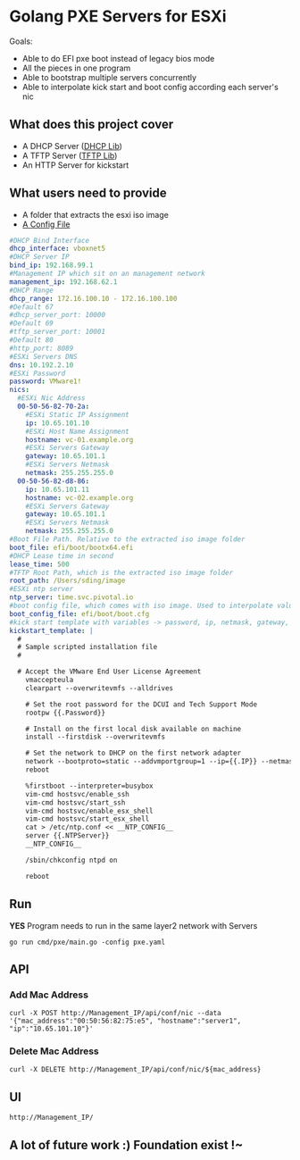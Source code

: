 # Golang PXE Servers for ESXi

Goals:

* Able to do EFI pxe boot instead of legacy bios mode
* All the pieces in one program
* Able to bootstrap multiple servers concurrently
* Able to interpolate kick start and boot config according each server's nic

## What does this project cover 

* A DHCP Server ([DHCP Lib](https://github.com/insomniacslk/dhcp))
* A TFTP Server ([TFTP Lib](https://github.com/pin/tftp))
* An HTTP Server for kickstart

## What users need to provide

* A folder that extracts the esxi iso image
* [A Config File](./pxe-sample.yaml)
    
```yaml
#DHCP Bind Interface
dhcp_interface: vboxnet5
#DHCP Server IP
bind_ip: 192.168.99.1
#Management IP which sit on an management network
management_ip: 192.168.62.1
#DHCP Range
dhcp_range: 172.16.100.10 - 172.16.100.100
#Default 67
#dhcp_server_port: 10000
#Default 69
#tftp_server_port: 10001
#Default 80
#http_port: 8089
#ESXi Servers DNS
dns: 10.192.2.10
#ESXi Password
password: VMware1!
nics:
  #ESXi Nic Address
  00-50-56-82-70-2a:
    #ESXi Static IP Assignment
    ip: 10.65.101.10
    #ESXi Host Name Assignment
    hostname: vc-01.example.org
    #ESXi Servers Gateway
    gateway: 10.65.101.1
    #ESXi Servers Netmask
    netmask: 255.255.255.0
  00-50-56-82-d8-86:
    ip: 10.65.101.11
    hostname: vc-02.example.org
    #ESXi Servers Gateway
    gateway: 10.65.101.1
    #ESXi Servers Netmask
    netmask: 255.255.255.0
#Boot File Path. Relative to the extracted iso image folder
boot_file: efi/boot/bootx64.efi
#DHCP Lease time in second
lease_time: 500
#TFTP Root Path, which is the extracted iso image folder
root_path: /Users/sding/image
#ESXi ntp server
ntp_server: time.svc.pivotal.io
#boot config file, which comes with iso image. Used to interpolate values
boot_config_file: efi/boot/boot.cfg
#kick start template with variables -> password, ip, netmask, gateway, nameserver, ntpserver and hostname
kickstart_template: |
  #
  # Sample scripted installation file
  #

  # Accept the VMware End User License Agreement
    vmaccepteula
    clearpart --overwritevmfs --alldrives

    # Set the root password for the DCUI and Tech Support Mode
    rootpw {{.Password}}

    # Install on the first local disk available on machine
    install --firstdisk --overwritevmfs

    # Set the network to DHCP on the first network adapter
    network --bootproto=static --addvmportgroup=1 --ip={{.IP}} --netmask={{.NetMask}} --gateway={{.Gateway}} --nameserver={{.NameServer}} --hostname={{.HostName}}
    reboot

    %firstboot --interpreter=busybox
    vim-cmd hostsvc/enable_ssh
    vim-cmd hostsvc/start_ssh
    vim-cmd hostsvc/enable_esx_shell
    vim-cmd hostsvc/start_esx_shell
    cat > /etc/ntp.conf << __NTP_CONFIG__
    server {{.NTPServer}}
    __NTP_CONFIG__

    /sbin/chkconfig ntpd on

    reboot
```
## Run

**YES** Program needs to run in the same layer2 network with Servers

```go run cmd/pxe/main.go -config pxe.yaml```

## API  

### Add Mac Address

```
curl -X POST http://Management_IP/api/conf/nic --data '{"mac_address":"00:50:56:82:75:e5", "hostname":"server1", "ip":"10.65.101.10"}'
```
### Delete Mac Address

```
curl -X DELETE http://Management_IP/api/conf/nic/${mac_address}
```

## UI

```
http://Management_IP/
```

## A lot of future work :) Foundation exist !~ 